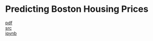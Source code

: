 # Predicting Boston Housing Prices

[pdf](https://github.com/joshuacook/boston_housing_data_model_development/blob/master/doc/boston_housing.pdf)  
[src](https://github.com/joshuacook/boston_housing_data_model_development/blob/master/src/boston_housing.py)  
[ipynb](https://github.com/joshuacook/boston_housing_data_model_development/blob/master/ipynb/boston_housing.ipynb)  
